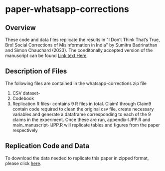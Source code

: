 # paper-whatsapp-corrections

## Overview
These code and data files replicate the results in "I Don’t Think That’s True, Bro! Social Corrections of Misinformation in India" by Sumitra Badrinathan and Simon Chauchard (2023). The conditonally accepted version of the manuscript can be found [Link text Here](https://sumitrabadrinathan.github.io/Assets/paper-whatsapp.pdf)


## Description of Files

The following files are contained in the whatsapp-corrections zip file

1. CSV dataset-  
2. Codebook
3. Replication R files- contains 9 R files in total. Claim1 through Claim9 contain code required to clean the original csv file, create necessary variables and generate a dataframe corresponding to each of the 9 claims in the experiment. Once these are run, appendix-IJPP.R and main_manuscript-IJPP.R will replicate tables and figures from the paper respectively 

## Replication Code and Data

To download the data needed to replicate this paper in zipped format, please click [here](<https://github.com/SumitraBadrinathan/paper-whatsapp-corrections/blob/main/whatsapp-corrections.zip> "Optional title").
